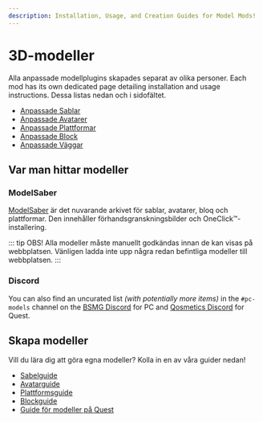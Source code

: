 ```yaml
---
description: Installation, Usage, and Creation Guides for Model Mods!
---
```


# 3D-modeller
Alla anpassade modellplugins skapades separat av olika personer. Each mod has its own dedicated page detailing installation and usage instructions. Dessa listas nedan och i sidofältet.

* [Anpassade Sablar](./custom-sabers.md)
* [Anpassade Avatarer](./custom-avatars.md)
* [Anpassade Plattformar](./custom-platforms.md)
* [Anpassade Block](./custom-notes.md)
* [Anpassade Väggar](./custom-walls.md)

## Var man hittar modeller

### ModelSaber
[ModelSaber](https://modelsaber.com/) är det nuvarande arkivet för sablar, avatarer, bloq och plattformar. Den innehåller förhandsgranskningsbilder och OneClick&trade;-installering.

::: tip OBS! Alla modeller måste manuellt godkändas innan de kan visas på webbplatsen. Vänligen ladda inte upp några redan befintliga modeller till webbplatsen. :::

### Discord
You can also find an uncurated list _(with potentially more items)_ in the `#pc-models` channel on the [BSMG Discord](https://discord.gg/beatsabermods) for PC and [Qosmetics Discord](https://discord.gg/qosmetics) for Quest.

## Skapa modeller
Vill du lära dig att göra egna modeller? Kolla in en av våra guider nedan!

* [Sabelguide](./sabers-guide.md)
* [Avatarguide](./avatars-guide.md)
* [Plattformsguide](./platforms-guide.md)
* [Blockguide](./notes-guide.md)
* [Guide för modeller på Quest](https://github.com/RedBrumbler/Qosmetics/wiki)
